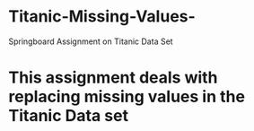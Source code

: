 # Titanic-Missing-Values-
Springboard Assignment on Titanic Data Set
# This assignment deals with replacing missing values in the Titanic Data set

